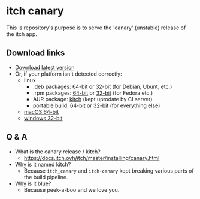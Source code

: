 # itch canary

This is repository's purpose is to serve the 'canary' (unstable) release
of the itch app.

## Download links

  * [Download latest version](http://nuts-canary.itch.ovh/download)
  * Or, if your platform isn't detected correctly:
    * linux
      * .deb packages: [64-bit](http://nuts-canary.itch.ovh/download/deb_64) or [32-bit](http://nuts-canary.itch.ovh/download/deb_32) (for Debian, Ubunt, etc.)
      * .rpm packages: [64-bit](http://nuts-canary.itch.ovh/download/rpm_64) or [32-bit](http://nuts-canary.itch.ovh/download/rpm_32) (for Fedora etc.)
      * AUR package: [kitch](https://aur.archlinux.org/packages/kitch/) (kept uptodate by CI server)
      * portable build: [64-bit](http://nuts-canary.itch.ovh/download/linux_64) or [32-bit](http://nuts-canary.itch.ovh/download/linux_32) (for everything else)
    * [macOS 64-bit](http://nuts-canary.itch.ovh/download/mac)
    * [windows 32-bit](http://nuts-canary.itch.ovh/download/windows)

## Q & A

  * What is the canary release / kitch?
    * <https://docs.itch.ovh/itch/master/installing/canary.html>
  * Why is it named kitch?
    * Because `itch_canary` and `itch-canary` kept breaking various parts of the build pipeline.
  * Why is it blue?
    * Because peek-a-boo and we love you.


